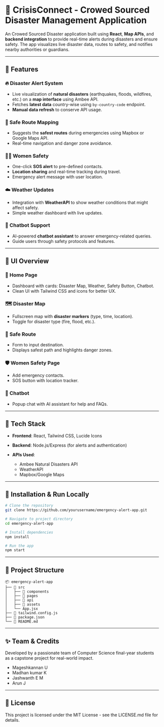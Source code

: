 # 🚨 CrisisConnect - Crowed Sourced Disaster Management Application

An Crowed Sourced Disaster application built using **React**, **Map APIs**, and **backend integration** to provide real-time alerts during disasters and ensure safety. The app visualizes live disaster data, routes to safety, and notifies nearby authorities or guardians.

---

## 🌟 Features

### 🔥 Disaster Alert System

* Live visualization of **natural disasters** (earthquakes, floods, wildfires, etc.) on a **map interface** using Ambee API.
* Fetches **latest data** country-wise using `by-country-code` endpoint.
* **Manual data refresh** to conserve API usage.

### 🧭 Safe Route Mapping

* Suggests the **safest routes** during emergencies using Mapbox or Google Maps API.
* Real-time navigation and danger zone avoidance.

### 👩‍🦰 Women Safety

* One-click **SOS alert** to pre-defined contacts.
* **Location sharing** and real-time tracking during travel.
* Emergency alert message with user location.

### ☁️ Weather Updates

* Integration with **WeatherAPI** to show weather conditions that might affect safety.
* Simple weather dashboard with live updates.

### 💬 Chatbot Support

* AI-powered **chatbot assistant** to answer emergency-related queries.
* Guide users through safety protocols and features.

---

## 📱 UI Overview

### 🔘 Home Page

* Dashboard with cards: Disaster Map, Weather, Safety Button, Chatbot.
* Clean UI with Tailwind CSS and icons for better UX.

### 🗺️ Disaster Map

* Fullscreen map with **disaster markers** (type, time, location).
* Toggle for disaster type (fire, flood, etc.).

### 🚶 Safe Route

* Form to input destination.
* Displays safest path and highlights danger zones.

### 🛡️ Women Safety Page

* Add emergency contacts.
* SOS button with location tracker.

### 🤖 Chatbot

* Popup chat with AI assistant for help and FAQs.

---

## 🔧 Tech Stack

* **Frontend**: React, Tailwind CSS, Lucide Icons
* **Backend**: Node.js/Express (for alerts and authentication)
* **APIs Used**:

  * Ambee Natural Disasters API
  * WeatherAPI
  * Mapbox/Google Maps

---

## 🚀 Installation & Run Locally

```bash
# Clone the repository
git clone https://github.com/yourusername/emergency-alert-app.git

# Navigate to project directory
cd emergency-alert-app

# Install dependencies
npm install

# Run the app
npm start
```

---

## 📂 Project Structure

```
📦 emergency-alert-app
├── 📁 src
│   ├── 📁 components
│   ├── 📁 pages
│   ├── 📁 api
│   ├── 📁 assets
│   └── App.jsx
├── 📄 tailwind.config.js
├── 📄 package.json
└── 📄 README.md
```

---

## ✨ Team & Credits

Developed by a passionate team of Computer Science final-year students as a capstone project for real-world impact.

* Mageshkannan U
* Madhan kumar K
* Jashwanth E M
* Arun J

---

## 📜 License

This project is licensed under the MIT License - see the LICENSE.md file for details.
